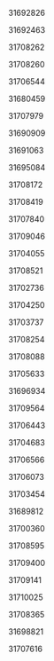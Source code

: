 31692826

31692463

31708262

31708260

31706544

31680459

31707979

31690909

31691063

31695084

31708172

31708419

31707840

31709046

31704055

31708521

31702736

31704250

31703737

31708254

31708088

31705633

31696934

31709564

31706443

31704683

31706566

31706073

31703454

31689812

31700360

31708595

31709400

31709141

31710025

31708365

31698821

31707616

